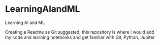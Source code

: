 # LearningAIandML
Learning AI and ML

Creating a Readme as Git suggested, this repository is where I would add my code and learning notebooks and get familiar with Git, Python, Jupiter 
